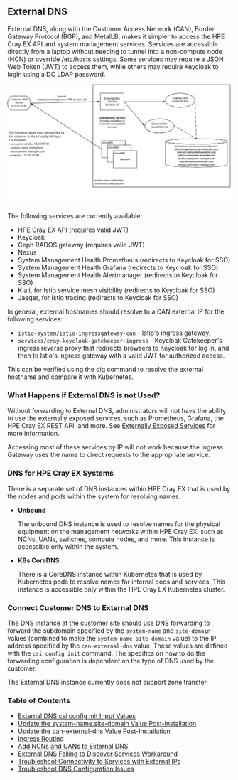 ## External DNS

External DNS, along with the Customer Access Network \(CAN\), Border Gateway Protocol \(BGP\), and MetalLB, makes it simpler to access the HPE Cray EX API and system management services. Services are accessible directly from a laptop without needing to tunnel into a non-compute node \(NCN\) or override /etc/hosts settings. Some services may require a JSON Web Token \(JWT\) to access them, while others may require Keycloak to login using a DC LDAP password.

![External DNS](../../../img/operations/ExternalDNS.PNG "External DNS")

The following services are currently available:

-   HPE Cray EX API \(requires valid JWT\)
-   Keycloak
-   Ceph RADOS gateway \(requires valid JWT\)
-   Nexus
-   System Management Health Prometheus \(redirects to Keycloak for SSO\)
-   System Management Health Grafana \(redirects to Keycloak for SSO\)
-   System Management Health Alertmanager \(redirects to Keycloak for SSO\)
-   Kiali, for Istio service mesh visibility \(redirects to Keycloak for SSO\)
-   Jaeger, for Istio tracing \(redirects to Keycloak for SSO\)

In general, external hostnames should resolve to a CAN external IP for the following services:

-   `istio-system/istio-ingressgateway-can` - Istio's ingress gateway.
-   `services/cray-keycloak-gatekeeper-ingress` - Keycloak Gatekeeper's ingress reverse proxy that redirects browsers to Keycloak for log in, and then to Istio's ingress gateway with a valid JWT for authorized access.

This can be verified using the dig command to resolve the external hostname and compare it with Kubernetes.

### What Happens if External DNS is not Used?

Without forwarding to External DNS, administrators will not have the ability to use the externally exposed services, such as Prometheus, Grafana, the HPE Cray EX REST API, and more. See [Externally Exposed Services](../customer_access_network/Externally_Exposed_Services.md) for more information.

Accessing most of these services by IP will not work because the Ingress Gateway uses the name to direct requests to the appropriate service.

### DNS for HPE Cray EX Systems

There is a separate set of DNS instances within HPE Cray EX that is used by the nodes and pods within the system for resolving names.

-   **Unbound**

    The unbound DNS instance is used to resolve names for the physical equipment on the management networks within HPE Cray EX, such as NCNs, UANs, switches, compute nodes, and more. This instance is accessible only within the system.

-   **K8s CoreDNS**

    There is a CoreDNS instance within Kubernetes that is used by Kubernetes pods to resolve names for internal pods and services. This instance is accessible only within the HPE Cray EX Kubernetes cluster.


### Connect Customer DNS to External DNS

The DNS instance at the customer site should use DNS forwarding to forward the subdomain specified by the `system-name` and `site-domain` values \(combined to make the `system-name.site-domain` value\) to the IP address specified by the `can-external-dns` value. These values are defined with the `csi config init` command. The specifics on how to do the forwarding configuration is dependent on the type of DNS used by the customer.

The External DNS instance currently does not support zone transfer.

### Table of Contents

* [External DNS csi config init Input Values](External_DNS_csi_config_init_Input_Values.md)
* [Update the system-name.site-domain Value Post-Installation](Update_the_system-name_site-domain_Value_Post-Installation.md)
* [Update the can-external-dns Value Post-Installation](Update_the_can-external-dns_Value_Post-Installation.md)
* [Ingress Routing](Ingress_Routing.md)
* [Add NCNs and UANs to External DNS](Add_NCNs_and_UANs_to_External_DNS.md)
* [External DNS Failing to Discover Services Workaround](External_DNS_Failing_to_Discover_Services_Workaround.md)
* [Troubleshoot Connectivity to Services with External IPs](Troubleshoot_Systems_Not_Provisioned_with_External_IPs.md)
* [Troubleshoot DNS Configuration Issues](Troubleshoot_DNS_Configuration_Issues.md)



